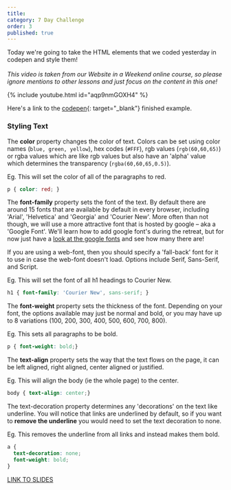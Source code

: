 ```yaml
---
title:
category: 7 Day Challenge
order: 3
published: true
---
```


Today we're going to take the HTML elements that we coded yesterday in codepen and style them\!&nbsp;<br><br>*This video is taken from our Website in a Weekend online course, so please ignore mentions to other lessons and just focus on the content in this one\!&nbsp;*

{% include youtube.html id="aqp9nmGOXH4" %}

Here's a link to the [codepen](https://codepen.io/instituteofcode/pen/dEooWO){: target="_blank"} finished example.

### Styling Text

The **color** property changes the color of text. Colors can be set using color names (`blue, green, yellow`), hex codes (`#FFF`), rgb values (`rgb(60,60,65)`) or rgba values which are like rgb values but also have an 'alpha' value which determines the transparency (`rgba(60,60,65,0.5)`).

Eg. This will set the color of all of the paragraphs to red.

~~~css
p { color: red; }
~~~

The **font-family** property sets the font of the text. By default there are around 15 fonts that are available by default in every browser, including 'Arial', 'Helvetica' and 'Georgia' and 'Courier New'. More often than not though, we will use a more attractive font that is hosted by google – aka a 'Google Font'. We'll learn how to add google font's during the retreat, but for now just have a [look at the google fonts](https://www.google.com/fonts) and see how many there are\!

If you are using a web-font, then you should specify a 'fall-back' font for it to use in case the web-font doesn't load. Options include Serif, Sans-Serif, and Script.

Eg. This will set the font of all h1 headings to Courier New.

~~~css
h1 { font-family: 'Courier New', sans-serif; }
~~~

The **font-weight** property sets the thickness of the font. Depending on your font, the options available may just be normal and bold, or you may have up to 8 variations (100, 200, 300, 400, 500, 600, 700, 800).

Eg. This sets all paragraphs to be bold.

~~~css
p { font-weight: bold;}
~~~

The **text-align** property sets the way that the text flows on the page, it can be left aligned, right aligned, center aligned or justified.

Eg. This will align the body (ie the whole page) to the center.

~~~css
body { text-align: center;}
~~~

The text-decoration property determines any 'decorations' on the text like underline. You will notice that links are underlined by default, so if you want to **remove the underline** you would need to set the text decoration to none.

Eg. This removes the underline from all links and instead makes them bold.

~~~css
a {
  text-decoration: none;
  font-weight: bold;
}
~~~

[LINK TO SLIDES](/Typography.pdf)
